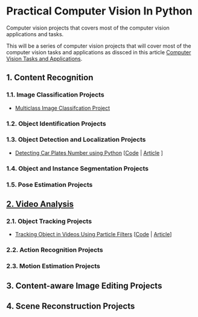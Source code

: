 # Practical Computer Vision In Python #
Computer vision projects that covers most of the computer vision applications and tasks.

This will be a series of computer vision projects that will cover most of the computer vision tasks and applications as dissced in this article [Computer Vision Tasks and Applications](https://pub.towardsai.net/overview-of-the-computer-vision-tasks-applications-647f63e66e9f?sk=c91f0f20aa48a82fd710744258d82d3d).
 
## 1. Content Recognition

### 1.1. Image Classification Projects
* [Multiclass Image Classifcation Project](https://github.com/youssefHosni/Practical-Computer-Vision-In-Python/blob/main/image-classification/Multiclass_Image_Classification_Project.ipynb)


### 1.2. Object Identification Projects

### 1.3. Object Detection and Localization Projects
*  [Detecting Car Plates Number using Python]() [[Code]() | [Article]() ]


### 1.4. Object and Instance Segmentation Projects

### 1.5. Pose Estimation Projects

## [2. Video Analysis](https://github.com/youssefHosni/Practical-Computer-Vision-In-Python/tree/main/Video%20Analysis)

### 2.1. Object Tracking Projects
* [Tracking Object in Videos Using Particle Filters](https://github.com/youssefHosni/Practical-Computer-Vision-In-Python/tree/main/Tracking%20Objects%20in%20Video%20with%20Particle%20Filters) [[Code](https://github.com/youssefHosni/Practical-Computer-Vision-In-Python/tree/main/Tracking%20Objects%20in%20Video%20with%20Particle%20Filters) | [Article](https://pub.towardsai.net/object-tracking-with-particle-filters-in-python-77a61bb4fd91?sk=a0be61dc1c3609cbc6d7515d306355f3)]


### 2.2. Action Recognition Projects

### 2.3. Motion Estimation Projects

## 3. Content-aware Image Editing Projects

## 4. Scene Reconstruction Projects




